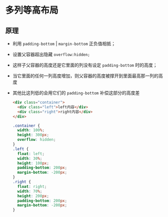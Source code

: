 # 多列等高布局

## 原理

  - 利用 `padding-bottom` | `margin-bottom` 正负值相抵；

  - 设置父容器超出隐藏 `overflow:hidden;`

  - 这样子父容器的高度还是它里面的列没有设定 `padding-bottom` 时的高度；

  - 当它里面的任何一列高度增加，则父容器的高度被撑开到里面最高那一列的高度

  - 其他比这列低的会用它们的 `padding-bottom` 补偿这部分的高度差

    ```html
    <div class="container">
      <div class="left">left内容</div>
      <div class="right">right内容</div>
    </div>
    ```

    ```css
    .container {
      width: 100%;
      height: 300px;
      overflow: hidden;
    }
    .left {
      float: left;
      width: 30%;
      height: 100px;
      padding-bottom: 200px;
      margin-bottom: -200px;
    }
    .right {
      float: right;
      width: 70%;
      height: 200px;
      padding-bottom: 200px;
      margin-bottom: -200px;
    }
    ```
